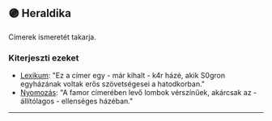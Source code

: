 ## 🟣 Heraldika

Címerek ismeretét takarja.

### Kiterjeszti ezeket

- [Lexikum](../kepzettsegek.szekunder/lexikum.md): "Ez a címer egy - már kihalt - k4r házé, akik S0gron egyházának voltak erős szövetségesei a hatodkorban."
- [Nyomozás](../kepzettsegek.primer.altalanos/nyomozas.md): "A famor címerében levő lombok vérszínűek, akárcsak az - állítólagos - ellenséges házéban."

---
